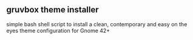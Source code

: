 ## gruvbox theme installer
simple bash shell script to install a clean, contemporary and easy on the eyes theme configuration for Gnome 42+
